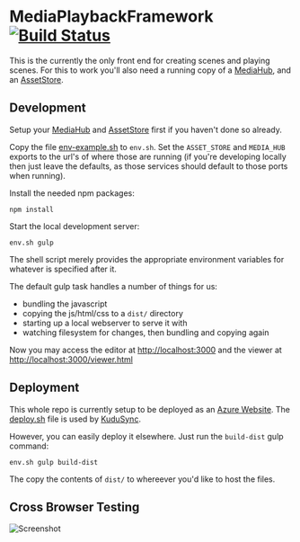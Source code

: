 # MediaPlaybackFramework [![Build Status](https://travis-ci.org/Colum-SMA-Dev/MediaHub.svg?branch=master)](https://travis-ci.org/Colum-SMA-Dev/MediaPlaybackFramework.svg?branch=master)

This is the currently the only front end for creating scenes and playing scenes.  For this to work you'll also need a running copy of a [MediaHub](https://github.com/Colum-SMA-Dev/MediaHub), and an [AssetStore](https://github.com/Colum-SMA-Dev/AssetStore).  

## Development

Setup your [MediaHub](https://github.com/Colum-SMA-Dev/MediaHub) and [AssetStore](https://github.com/Colum-SMA-Dev/AssetStore) first if you haven't done so already.

Copy the file [env-example.sh](env-example.sh) to `env.sh`.  Set the `ASSET_STORE` and `MEDIA_HUB` exports to the url's of where those are running (if you're developing locally then just leave the defaults, as those services should default to those ports when running).  

Install the needed npm packages:
```
npm install
```

Start the local development server:
```
env.sh gulp
```

The shell script merely provides the appropriate environment variables for whatever is specified after it.

The default gulp task handles a number of things for us:
- bundling the javascript 
- copying the js/html/css to a `dist/` directory
- starting up a local webserver to serve it with
- watching filesystem for changes, then bundling and copying again

Now you may access the editor at [http://localhost:3000](http://localhost:3000) and the viewer at [http://localhost:3000/viewer.html](http://localhost:3000/viewer.html)


## Deployment

This whole repo is currently setup to be deployed as an [Azure Website](http://azure.microsoft.com).  The [deploy.sh](deploy.sh) file is used by [KuduSync](https://github.com/projectkudu/KuduSync).

However, you can easily deploy it elsewhere.  Just run the `build-dist` gulp command:

```
env.sh gulp build-dist
```

The copy the contents of `dist/` to whereever you'd like to host the files.


## Cross Browser Testing

![Screenshot](https://www.browserstack.com/images/layout/browserstack-logo-600x315.png)
